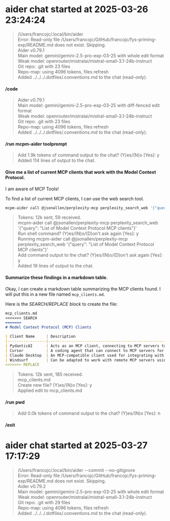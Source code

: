 
# aider chat started at 2025-03-26 23:24:24

> /Users/francojc/.local/bin/aider  
> Error: Read-only file /Users/francojc/GitHub/francojc/fys-priming-exp/README.md does not exist. Skipping.  
> Aider v0.79.1  
> Main model: gemini/gemini-2.5-pro-exp-03-25 with whole edit format  
> Weak model: openrouter/mistralai/mistral-small-3.1-24b-instruct  
> Git repo: .git with 23 files  
> Repo-map: using 4096 tokens, files refresh  
> Added ../../../.dotfiles/.conventions.md to the chat (read-only).  

#### /code  
> Aider v0.79.1  
> Main model: gemini/gemini-2.5-pro-exp-03-25 with diff-fenced edit format  
> Weak model: openrouter/mistralai/mistral-small-3.1-24b-instruct  
> Git repo: .git with 23 files  
> Repo-map: using 4096 tokens, files refresh  
> Added ../../../.dotfiles/.conventions.md to the chat (read-only).  

#### /run mcpm-aider toolprompt  
> Add 1.9k tokens of command output to the chat? (Y)es/(N)o [Yes]: y  
> Added 114 lines of output to the chat.  

#### Give me a list of current MCP clients that work with the Model Context Protocol.  

I am aware of MCP Tools!

To find a list of current MCP clients, I can use the web search tool.

```bash
mcpm-aider call @jsonallen/perplexity-mcp perplexity_search_web '{"query": "List of Model Context Protocol MCP clients"}'
```

> Tokens: 12k sent, 59 received.  
> mcpm-aider call @jsonallen/perplexity-mcp perplexity_search_web '{"query": "List of Model Context Protocol MCP clients"}'  
> Run shell command? (Y)es/(N)o/(D)on't ask again [Yes]: y  
> Running mcpm-aider call @jsonallen/perplexity-mcp perplexity_search_web '{"query": "List of Model Context Protocol MCP clients"}'  
> Add command output to the chat? (Y)es/(N)o/(D)on't ask again [Yes]: y  
> Added 19 lines of output to the chat.  

#### Summarize these findings in a markdown table.  

Okay, I can create a markdown table summarizing the MCP clients found. I will put this in a new file named `mcp_clients.md`.

Here is the *SEARCH/REPLACE block* to create the file:

```markdown
mcp_clients.md
<<<<<<< SEARCH
=======
# Model Context Protocol (MCP) Clients

| Client Name     | Description                                                                                   |
|-----------------|-----------------------------------------------------------------------------------------------|
| PydanticAI      | Acts as an MCP client, connecting to MCP servers to utilize their tools and services.         |
| Cursor          | A coding agent that can connect to MCP servers for tasks like searching logs and metrics.     |
| Claude Desktop  | An MCP-compatible client used for integrating with Azure AI Agent Service and other MCP servers. |
| Windsurf        | Can be adapted to work with remote MCP servers using tools like `mcp-remote`.                 |
>>>>>>> REPLACE
```

> Tokens: 12k sent, 185 received.  
> mcp_clients.md  
> Create new file? (Y)es/(N)o [Yes]: y  
> Applied edit to mcp_clients.md  

#### /run pwd  
> Add 0.0k tokens of command output to the chat? (Y)es/(N)o [Yes]: n  

#### /exit  

# aider chat started at 2025-03-27 17:17:29

> /Users/francojc/.local/bin/aider --commit --no-gitignore  
> Error: Read-only file /Users/francojc/GitHub/francojc/fys-priming-exp/README.md does not exist. Skipping.  
> Aider v0.79.2  
> Main model: gemini/gemini-2.5-pro-exp-03-25 with whole edit format  
> Weak model: openrouter/mistralai/mistral-small-3.1-24b-instruct  
> Git repo: .git with 29 files  
> Repo-map: using 4096 tokens, files refresh  
> Added ../../../.dotfiles/.conventions.md to the chat (read-only).  
